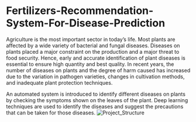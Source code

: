 # Fertilizers-Recommendation-System-For-Disease-Prediction

Agriculture is the most important sector in today’s life. Most plants are affected by a wide variety of bacterial and fungal diseases. Diseases on plants placed a major constraint on the production and a major threat to food security. Hence, early and accurate identification of plant diseases is essential to ensure high quantity and best quality. In recent years, the number of diseases on plants and the degree of harm caused has increased due to the variation in pathogen varieties, changes in cultivation methods, and inadequate plant protection techniques. 

An automated system is introduced to identify different diseases on plants by checking the symptoms shown on the leaves of the plant. Deep learning techniques are used to identify the diseases and suggest the precautions that can be taken for those diseases. ![Project_Structure](https://user-images.githubusercontent.com/108724696/192098116-4bdc73ea-f43e-47cd-a840-8e86202cb346.png)

